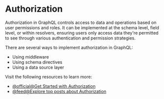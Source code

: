 # Authorization

Authorization in GraphQL controls access to data and operations based on user permissions and roles. It can be implemented at the schema level, field level, or within resolvers, ensuring users only access data they're permitted to see through various authentication and permission strategies.

There are several ways to implement authorization in GraphQL:

*   Using middleware
*   Using schema directives
*   Using a data source layer

Visit the following resources to learn more:

- [@official@Get Started with Authorization](https://graphql.org/learn/authorization/)
- [@feed@Explore top posts about Authorization](https://app.daily.dev/tags/authorization?ref=roadmapsh)